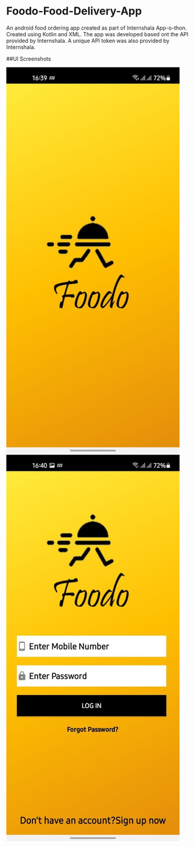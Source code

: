 # Foodo-Food-Delivery-App

An android food ordering app created as part of Internshala App-o-thon. Created using Kotlin and XML. The app was developed based ont the API provided by Internshala. A unique API token was also provided by Internshala.

##UI Screenshots

![](Screenshots/1.jpg)
![](Screenshots/2.jpg)
